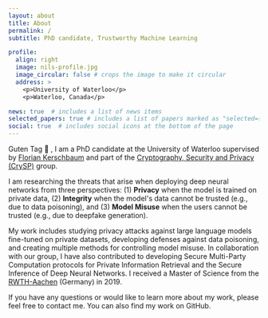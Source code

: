 ```yaml
---
layout: about
title: About
permalink: /
subtitle: PhD candidate, Trustworthy Machine Learning

profile:
  align: right
  image: nils-profile.jpg
  image_circular: false # crops the image to make it circular
  address: >
    <p>University of Waterloo</p>
    <p>Waterloo, Canada</p>

news: true  # includes a list of news items
selected_papers: true # includes a list of papers marked as "selected={true}"
social: true  # includes social icons at the bottom of the page
---
```


Guten Tag :wave: ,
I am a PhD candidate at the University of Waterloo supervised by <a href="https://cs.uwaterloo.ca/~fkerschb/">Florian Kerschbaum</a>
and part of the <a href="https://crysp.uwaterloo.ca">Cryptography, Security and Privacy (CrySP)</a> group.

I am researching the threats that arise when deploying deep neural networks from three perspectives: (1) **Privacy**
when the model is trained on private data, (2) **Integrity** when the model's data cannot be trusted 
(e.g., due to data poisoning), and (3) **Model Misuse** when the users cannot be trusted (e.g., due to deepfake generation).

My work includes studying privacy attacks against large language models fine-tuned on private datasets, developing defenses against data poisoning, and creating multiple methods for controlling model misuse. In collaboration with our group, I have also contributed to developing Secure Multi-Party Computation protocols for Private Information Retrieval and the Secure Inference of Deep Neural Networks.
I received a Master of Science from the <a href="https://www.rwth-aachen.de/go/id/a/?lidx=1">RWTH-Aachen</a> (Germany) in 2019.

If you have any questions or would like to learn more about my work, please feel free to contact me. You can also find my work on GitHub.
